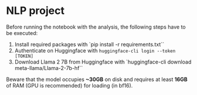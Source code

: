 # NLP project

Before running the notebook with the analysis, the following steps have to be executed:

1. Install required packages with `pip install -r requirements.txt``
2. Authenticate on Huggingface with `huggingface-cli login --token [TOKEN]`
3. Download Llama 2 7B from Huggingface with `huggingface-cli download meta-llama/Llama-2-7b-hf``

Beware that the model occupies **~30GB** on disk and requires at least **16GB** of RAM (GPU is recommended) for loading (in bf16).